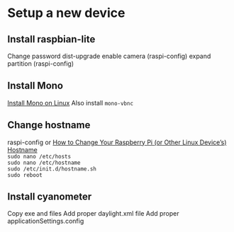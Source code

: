 # Setup a new device
## Install raspbian-lite
Change password
dist-upgrade
enable camera (raspi-config)
expand partition (raspi-config)
## Install Mono
[Install Mono on Linux](http://www.mono-project.com/docs/getting-started/install/linux/)
Also install `mono-vbnc`

## Change hostname
raspi-config
or
[How to Change Your Raspberry Pi (or Other Linux Device’s) Hostname](https://www.howtogeek.com/167195/how-to-change-your-raspberry-pi-or-other-linux-devices-hostname/)  
`sudo nano /etc/hosts`  
`sudo nano /etc/hostname`  
`sudo /etc/init.d/hostname.sh`  
`sudo reboot`  

## Install cyanometer
Copy exe and files
Add proper daylight.xml file
Add proper applicationSettings.config
